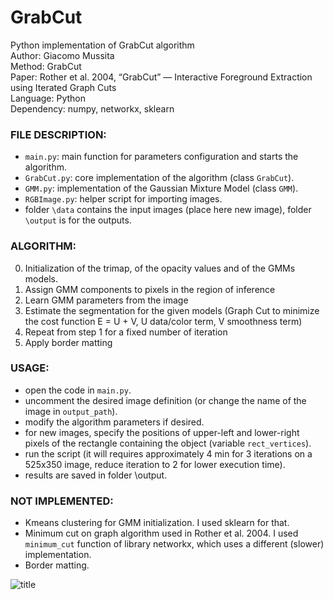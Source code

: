 # GrabCut
Python implementation of GrabCut algorithm
<br />Author: Giacomo Mussita
<br />Method: GrabCut
<br />Paper: Rother et al. 2004, “GrabCut” — Interactive Foreground Extraction using Iterated Graph Cuts
<br />Language: Python
<br />Dependency: numpy, networkx, sklearn


### FILE DESCRIPTION:
- `main.py`: main function for parameters configuration and starts the algorithm.
- `GrabCut.py`: core implementation of the algorithm (class `GrabCut`).
- `GMM.py`: implementation of the Gaussian Mixture Model (class `GMM`).
- `RGBImage.py`: helper script for importing images.
- folder `\data` contains the input images (place here new image), folder `\output` is for the outputs.


### ALGORITHM:
0. Initialization of the trimap, of the opacity values and of the GMMs models.
1. Assign GMM components to pixels in the region of inference
2. Learn GMM parameters from the image
3. Estimate the segmentation for the given models (Graph Cut to minimize the
cost function E = U + V, U data/color term, V smoothness term)
4. Repeat from step 1 for a fixed number of iteration
5. Apply border matting


### USAGE:
- open the code in `main.py`.
- uncomment the desired image definition (or change the name of the image in `output_path`).
- modify the algorithm parameters if desired.
- for new images, specify the positions of upper-left and lower-right pixels of the rectangle containing the object (variable `rect_vertices`). 
- run the script (it will requires approximately 4 min for 3 iterations on a 525x350 image, reduce iteration to 2 for lower execution time).
- results are saved in folder \output.


### NOT IMPLEMENTED:
- Kmeans clustering for GMM initialization. I used sklearn for that.
- Minimum cut on graph algorithm used in Rother et al. 2004. I used `minimum_cut` function of library networkx, which uses a different (slower) implementation.
- Border matting.


![title](data/sunflower.png)
